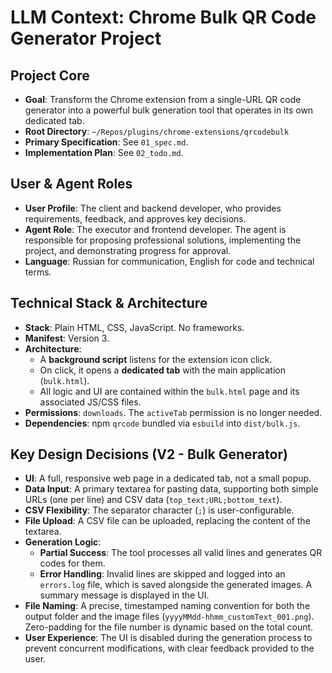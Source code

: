 # LLM Context: Chrome Bulk QR Code Generator Project

## Project Core
- **Goal**: Transform the Chrome extension from a single-URL QR code generator into a powerful bulk generation tool that operates in its own dedicated tab.
- **Root Directory**: `~/Repos/plugins/chrome-extensions/qrcodebulk`
- **Primary Specification**: See `01_spec.md`.
- **Implementation Plan**: See `02_todo.md`.

## User & Agent Roles
- **User Profile**: The client and backend developer, who provides requirements, feedback, and approves key decisions.
- **Agent Role**: The executor and frontend developer. The agent is responsible for proposing professional solutions, implementing the project, and demonstrating progress for approval.
- **Language**: Russian for communication, English for code and technical terms.

## Technical Stack & Architecture
- **Stack**: Plain HTML, CSS, JavaScript. No frameworks.
- **Manifest**: Version 3.
- **Architecture**:
    - A **background script** listens for the extension icon click.
    - On click, it opens a **dedicated tab** with the main application (`bulk.html`).
    - All logic and UI are contained within the `bulk.html` page and its associated JS/CSS files.
- **Permissions**: `downloads`. The `activeTab` permission is no longer needed.
- **Dependencies**: npm `qrcode` bundled via `esbuild` into `dist/bulk.js`.

## Key Design Decisions (V2 - Bulk Generator)
- **UI**: A full, responsive web page in a dedicated tab, not a small popup.
- **Data Input**: A primary textarea for pasting data, supporting both simple URLs (one per line) and CSV data (`top_text;URL;bottom_text`).
- **CSV Flexibility**: The separator character (`;`) is user-configurable.
- **File Upload**: A CSV file can be uploaded, replacing the content of the textarea.
- **Generation Logic**:
    - **Partial Success**: The tool processes all valid lines and generates QR codes for them.
    - **Error Handling**: Invalid lines are skipped and logged into an `errors.log` file, which is saved alongside the generated images. A summary message is displayed in the UI.
- **File Naming**: A precise, timestamped naming convention for both the output folder and the image files (`yyyyMMdd-hhmm_customText_001.png`). Zero-padding for the file number is dynamic based on the total count.
- **User Experience**: The UI is disabled during the generation process to prevent concurrent modifications, with clear feedback provided to the user.
